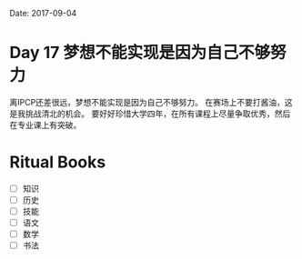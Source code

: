 Date: 2017-09-04

# Day 17 梦想不能实现是因为自己不够努力

离IPCP还差很远，梦想不能实现是因为自己不够努力。
在赛场上不要打酱油，这是我挑战清北的机会。
要好好珍惜大学四年，在所有课程上尽量争取优秀，然后在专业课上有突破。

# Ritual Books

- [ ] 知识
- [ ] 历史
- [ ] 技能
- [ ] 语文
- [ ] 数学
- [ ] 书法
